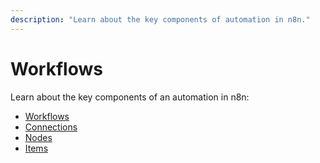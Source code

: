 ```yaml
---
description: "Learn about the key components of automation in n8n."
---
```


# Workflows

Learn about the key components of an automation in n8n:

* [Workflows](workflows/)
* [Connections](connections/)
* [Nodes](nodes/)
* [Items](items/)
